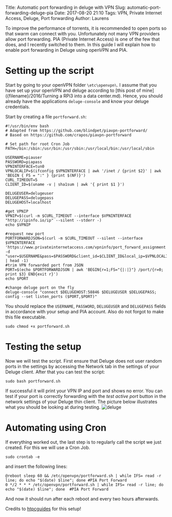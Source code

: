 Title: Automatic port forwarding in deluge with VPN
Slug: automatic-port-forwarding-deluge-pia
Date: 2017-08-20 21:10
Tags: VPN, Private Internet Access, Deluge, Port forwarding
Author: Laurens

To improve the performance of torrents, it is recommended to open ports so that swarm can connect with you. Unfortunately not many VPN providers allow port forwarding. PIA (Private Internet Access) is one of the few that does, and I recently switched to them. In this guide I will explain how to enable port forwarding in Deluge using openVPN and PIA.

# Setting up the script
Start by going to your openVPN folder `\etc\openvpn\`. I assume that you have set up your openVPN and deluge according to [this post of mine]({filename}/2016/Turning a RPi3 into a data center.md). Hence, you should already have the applications `deluge-console` and know your deluge credentials.

Start by creating a file `portforward.sh`:
```
#!/usr/bin/env bash
# Adapted from https://github.com/blindpet/piavpn-portforward/
# Based on https://github.com/crapos/piavpn-portforward

# Set path for root Cron Job
PATH=/bin:/sbin:/usr/bin:/usr/sbin:/usr/local/bin:/usr/local/sbin

USERNAME=piauser
PASSWORD=piapass
VPNINTERFACE=tun0
VPNLOCALIP=$(ifconfig $VPNINTERFACE | awk '/inet / {print $2}' | awk 'BEGIN { FS = ":" } {print $(NF)}')
CURL_TIMEOUT=5
CLIENT_ID=$(uname -v | sha1sum | awk '{ print $1 }')

DELUGEUSER=delugeuser
DELUGEPASS=delugepass
DELUGEHOST=localhost

#get VPNIP
VPNIP=$(curl -m $CURL_TIMEOUT --interface $VPNINTERFACE "http://ipinfo.io/ip" --silent --stderr -)
echo $VPNIP

#request new port
PORTFORWARDJSON=$(curl -m $CURL_TIMEOUT --silent --interface $VPNINTERFACE  'https://www.privateinternetaccess.com/vpninfo/port_forward_assignment' -d "user=$USERNAME&pass=$PASSWORD&client_id=$CLIENT_ID&local_ip=$VPNLOCALIP" | head -1)
#trim VPN forwarded port from JSON
PORT=$(echo $PORTFORWARDJSON | awk 'BEGIN{r=1;FS="{|:|}"} /port/{r=0; print $3} END{exit r}')
echo $PORT  

#change deluge port on the fly
deluge-console "connect $DELUGEHOST:58846 $DELUGEUSER $DELUGEPASS; config --set listen_ports ($PORT,$PORT)"
```
You should replace the `USERNAME`, `PASSWORD`, `DELUGEUSER` and `DELUGEPASS` fields in accordance with your setup and PIA account. Also do not forgot to make this file executable.
```
sudo chmod +x portforward.sh
```

# Testing the setup
Now we will test the script. First ensure that Deluge does not user random ports in the settings by accessing the Network tab in the settings of your Deluge client. After that you can test the script:
```
sudo bash portforward.sh
```
If successful it will print your VPN IP and port and shows no error. You can test if your port is correctly forwarding with the *test active port* button in the network settings of your Deluge thin client. The picture below illustrates what you should be looking at during testing.
![deluge]({filename}/images/delugeportsettings.png)

# Automating using Cron
If everything worked out, the last step is to regularly call the script we just created. For this we will use a Cron Job.
```
sudo crontab -e
```
and insert the following lines:
```
@reboot sleep 60 && /etc/openvpn/portforward.sh | while IFS= read -r line; do echo "$(date) $line"; done #PIA Port Forward
0 */2 * * * /etc/openvpn/portforward.sh | while IFS= read -r line; do echo "$(date) $line"; done  #PIA Port Forward
```
And now it should run after each reboot and every two hours afterwards.

Credits to [htpcguides](https://www.htpcguides.com/configure-auto-port-forward-pia-vpn-for-deluge/) for this setup!
